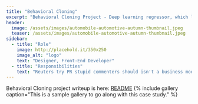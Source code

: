 ```yaml
---
title: "Behavioral Cloning"
excerpt: "Behavioral Cloning Project - Deep learning regressor, which learns the steering angle of a vehicle based on three camera vantage points."
header:
  image: /assets/images/automobile-automotive-autumn-thumbnail.jpeg
  teaser: /assets/images/automobile-automotive-autumn-thumbnail.jpeg
sidebar:
  - title: "Role"
    image: http://placehold.it/350x250
    image_alt: "logo"
    text: "Designer, Front-End Developer"
  - title: "Responsibilities"
    text: "Reuters try PR stupid commenters should isn't a business model"
---
```


Behavioral Cloning project writeup is here: [README](https://github.com/scollins83/CarND-Behavioral-Cloning-P3/blob/master/README.md)
{% include gallery caption="This is a sample gallery to go along with this case study." %}
